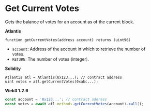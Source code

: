 # Get Current Votes

Gets the balance of votes for an account as of the current block.

**Atlantis**

```text
function getCurrentVotes(address account) returns (uint96)
```

* `account`: Address of the account in which to retrieve the number of votes.
* `RETURN`: The number of votes \(integer\).

**Solidity**

```text
Atlantis atl = Atlantis(0x123...); // contract address
uint votes = atl.getCurrentVotes(0xabc...);
```

**Web3 1.2.6**

```javascript
const account = '0x123...'; // contract address
const votes = await atl.methods.getCurrentVotes(account).call();
```

